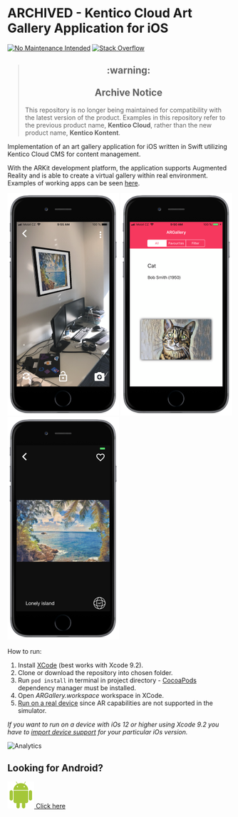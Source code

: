 # ARCHIVED - Kentico Cloud Art Gallery Application for iOS

[![No Maintenance Intended](http://unmaintained.tech/badge.svg)](http://unmaintained.tech/) [![Stack Overflow](https://img.shields.io/badge/Stack%20Overflow-ASK%20NOW-FE7A16.svg?logo=stackoverflow&logoColor=white)](https://stackoverflow.com/tags/kentico-kontent)

> <h2 align="center">:warning:<br><br>Archive Notice</h2>
> This repository is no longer being maintained for compatibility with the latest version of the product. Examples in this repository refer to the previous product name, <strong>Kentico Cloud</strong>, rather than the new product name, <strong>Kentico Kontent</strong>.

Implementation of an art gallery application for iOS written in Swift utilizing Kentico Cloud CMS for content management.

With the ARKit development platform, the application supports Augmented Reality and is able to create a virtual gallery within real environment. Examples of working apps can be seen [here](https://is.muni.cz/th/yabmm/videos.zip).

<p float="left">
  <img src="https://raw.githubusercontent.com/Kentico/argallery-ios/master/screenshots/inAction.PNG" width="250" height="500"/>
  <img src="https://raw.githubusercontent.com/Kentico/argallery-ios/master/screenshots/thumbnail.PNG" width="250" height="500"/>
  <img src="https://raw.githubusercontent.com/Kentico/argallery-ios/master/screenshots/preview.PNG" width="250" height="500"/>
</p>

How to run:
1. Install [XCode](https://developer.apple.com/xcode/) (best works with Xcode 9.2).
1. Clone or download the repository into chosen folder.
1. Run `pod install` in terminal in project directory - [CocoaPods](https://cocoapods.org/) dependency manager must be installed.
1. Open *ARGallery.workspace* workspace in XCode.
1. [Run on a real device](https://help.apple.com/xcode/mac/current/#/dev5a825a1ca) since AR capabilities are not supported in the simulator.

*If you want to run on a device with iOs 12 or higher using Xcode 9.2 you have to [import device support](https://github.com/filsv/iPhoneOSDeviceSupport) for your particular iOs version.*

![Analytics](https://kentico-ga-beacon.azurewebsites.net/api/UA-69014260-4/Kentico/argallery-ios?pixel)

## Looking for Android?
[![Google Android](./screenshots/android.png) Click here](https://github.com/Kentico/argallery-android)
